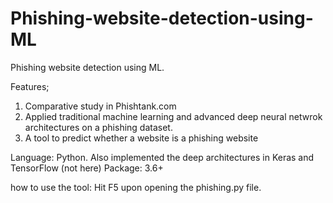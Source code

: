 # Phishing-website-detection-using-ML
Phishing website detection using ML.

Features; 

  1. Comparative study in Phishtank.com
  2. Applied traditional machine learning and advanced deep neural netwrok architectures on a phishing dataset.
  3. A tool to predict whether a website is a phishing website
  
  
  
  
Language: Python. Also implemented the deep architectures in Keras and TensorFlow (not here)
Package: 3.6+

how to use the tool: Hit F5 upon opening the phishing.py file.

